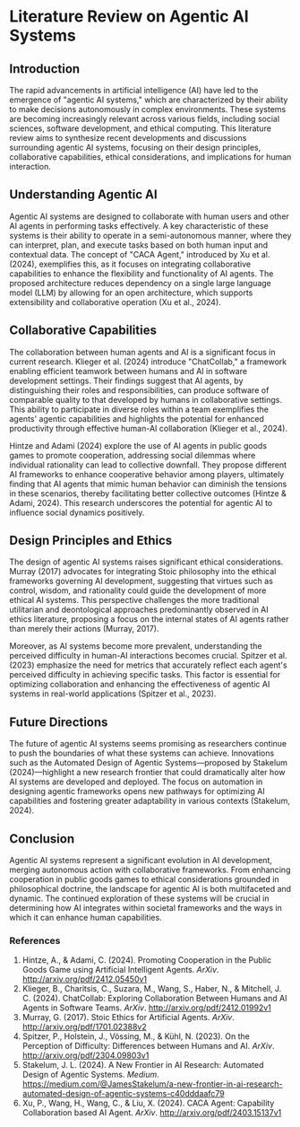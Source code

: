 # Literature Review on Agentic AI Systems

## Introduction

The rapid advancements in artificial intelligence (AI) have led to the emergence of "agentic AI systems," which are characterized by their ability to make decisions autonomously in complex environments. These systems are becoming increasingly relevant across various fields, including social sciences, software development, and ethical computing. This literature review aims to synthesize recent developments and discussions surrounding agentic AI systems, focusing on their design principles, collaborative capabilities, ethical considerations, and implications for human interaction.

## Understanding Agentic AI

Agentic AI systems are designed to collaborate with human users and other AI agents in performing tasks effectively. A key characteristic of these systems is their ability to operate in a semi-autonomous manner, where they can interpret, plan, and execute tasks based on both human input and contextual data. The concept of "CACA Agent," introduced by Xu et al. (2024), exemplifies this, as it focuses on integrating collaborative capabilities to enhance the flexibility and functionality of AI agents. The proposed architecture reduces dependency on a single large language model (LLM) by allowing for an open architecture, which supports extensibility and collaborative operation (Xu et al., 2024).

## Collaborative Capabilities

The collaboration between human agents and AI is a significant focus in current research. Klieger et al. (2024) introduce "ChatCollab," a framework enabling efficient teamwork between humans and AI in software development settings. Their findings suggest that AI agents, by distinguishing their roles and responsibilities, can produce software of comparable quality to that developed by humans in collaborative settings. This ability to participate in diverse roles within a team exemplifies the agents' agentic capabilities and highlights the potential for enhanced productivity through effective human-AI collaboration (Klieger et al., 2024).

Hintze and Adami (2024) explore the use of AI agents in public goods games to promote cooperation, addressing social dilemmas where individual rationality can lead to collective downfall. They propose different AI frameworks to enhance cooperative behavior among players, ultimately finding that AI agents that mimic human behavior can diminish the tensions in these scenarios, thereby facilitating better collective outcomes (Hintze & Adami, 2024). This research underscores the potential for agentic AI to influence social dynamics positively.

## Design Principles and Ethics

The design of agentic AI systems raises significant ethical considerations. Murray (2017) advocates for integrating Stoic philosophy into the ethical frameworks governing AI development, suggesting that virtues such as control, wisdom, and rationality could guide the development of more ethical AI systems. This perspective challenges the more traditional utilitarian and deontological approaches predominantly observed in AI ethics literature, proposing a focus on the internal states of AI agents rather than merely their actions (Murray, 2017).

Moreover, as AI systems become more prevalent, understanding the perceived difficulty in human-AI interactions becomes crucial. Spitzer et al. (2023) emphasize the need for metrics that accurately reflect each agent's perceived difficulty in achieving specific tasks. This factor is essential for optimizing collaboration and enhancing the effectiveness of agentic AI systems in real-world applications (Spitzer et al., 2023).

## Future Directions

The future of agentic AI systems seems promising as researchers continue to push the boundaries of what these systems can achieve. Innovations such as the Automated Design of Agentic Systems—proposed by Stakelum (2024)—highlight a new research frontier that could dramatically alter how AI systems are developed and deployed. The focus on automation in designing agentic frameworks opens new pathways for optimizing AI capabilities and fostering greater adaptability in various contexts (Stakelum, 2024).

## Conclusion

Agentic AI systems represent a significant evolution in AI development, merging autonomous action with collaborative frameworks. From enhancing cooperation in public goods games to ethical considerations grounded in philosophical doctrine, the landscape for agentic AI is both multifaceted and dynamic. The continued exploration of these systems will be crucial in determining how AI integrates within societal frameworks and the ways in which it can enhance human capabilities.

### References

1. Hintze, A., & Adami, C. (2024). Promoting Cooperation in the Public Goods Game using Artificial Intelligent Agents. *ArXiv*. http://arxiv.org/pdf/2412.05450v1
2. Klieger, B., Charitsis, C., Suzara, M., Wang, S., Haber, N., & Mitchell, J. C. (2024). ChatCollab: Exploring Collaboration Between Humans and AI Agents in Software Teams. *ArXiv*. http://arxiv.org/pdf/2412.01992v1
3. Murray, G. (2017). Stoic Ethics for Artificial Agents. *ArXiv*. http://arxiv.org/pdf/1701.02388v2
4. Spitzer, P., Holstein, J., Vössing, M., & Kühl, N. (2023). On the Perception of Difficulty: Differences between Humans and AI. *ArXiv*. http://arxiv.org/pdf/2304.09803v1
5. Stakelum, J. L. (2024). A New Frontier in AI Research: Automated Design of Agentic Systems. *Medium*. https://medium.com/@JamesStakelum/a-new-frontier-in-ai-research-automated-design-of-agentic-systems-c40dddaafc79
6. Xu, P., Wang, H., Wang, C., & Liu, X. (2024). CACA Agent: Capability Collaboration based AI Agent. *ArXiv*. http://arxiv.org/pdf/2403.15137v1